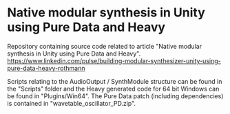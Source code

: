 # Native modular synthesis in Unity using Pure Data and Heavy
Repository containing source code related to article "Native modular synthesis in Unity using Pure Data and Heavy". 
https://www.linkedin.com/pulse/building-modular-synthesizer-unity-using-pure-data-heavy-rothmann

Scripts relating to the AudioOutput / SynthModule structure can be found in the "Scripts" folder and the Heavy generated code for 64 bit Windows can be found in "Plugins/Win64". The Pure Data patch (including dependencies) is contained in "wavetable_oscillator_PD.zip".
